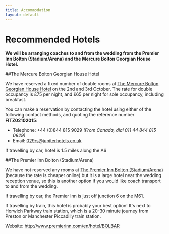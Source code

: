```yaml
---
title: Accommodation
layout: default
---
```


# Recommended Hotels

**We will be arranging coaches to and from the wedding from the Premier Inn Bolton (Stadium/Arena) and the Mercure Bolton Georgian House Hotel.**


##The Mercure Bolton Georgian House Hotel

We have reserved a fixed number of double rooms at <a target="_blank" href="http://www.mercurebolton.co.uk/">The Mercure Bolton Georgian House Hotel</a> on the 2nd and 3rd October. The rate for double occupancy is £75 per night, and £65 per night for sole occupancy, including breakfast. 

You can make a reservation by contacting the hotel using either of the following contact methods, and quoting the reference number **FITZ02102015**:

* Telephone: +44 (0)844 815 9029 *(From Canada, dial 011 44 844 815 0929)*
* Email: 029rs@jupiterhotels.co.uk

If travelling by car, hotel is 1.5 miles along the A6


##The Premier Inn Bolton (Stadium/Arena)

We have not reserved any rooms at <a target="_blank" href="http://www.premierinn.com/en/hotel/BOLBAR/">The Premier Inn Bolton (Stadium/Arena)</a> (because the rate is cheaper online) but it is a large hotel near the wedding reception venue, so this is another option if you would like coach transport to and from the wedding.

If travelling by car, the Premier Inn is just off junction 6 on the M61.

If travelling by train, this hotel is probably your best option! It's next to Horwich Parkway train station, which is a 20-30 minute journey from Preston or Manchester Piccadilly train station.

Website: <a target="_blank" href="http://www.premierinn.com/en/hotel/BOLBAR/">http://www.premierinn.com/en/hotel/BOLBAR</a>





